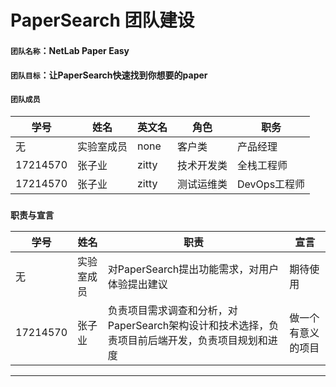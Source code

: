 # PaperSearch 团队建设
#### `团队名称`：NetLab Paper Easy
#### `团队目标`：让PaperSearch快速找到你想要的paper
#### `团队成员`
|学号|姓名|英文名|角色|职务|
---|---|---|---|---
无      |实验室成员|none|客户类|产品经理
17214570|张子业|zitty|技术开发类|全栈工程师
17214570|张子业|zitty|测试运维类|DevOps工程师

### `职责与宣言`
|学号|姓名|职责|宣言|
---|---|---|---
|无|实验室成员|对PaperSearch提出功能需求，对用户体验提出建议|期待使用|
|17214570|张子业|负责项目需求调查和分析，对PaperSearch架构设计和技术选择，负责项目前后端开发，负责项目规划和进度|做一个有意义的项目
---
